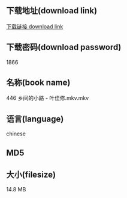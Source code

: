 ## 下载地址(download link)
[下载链接 download link](https://voluble-croquembouche-d321dc.netlify.app/?s=446+%E4%B9%A1%E9%97%B4%E7%9A%84%E5%B0%8F%E8%B7%AF+-+%E5%8F%B6%E4%BD%B3%E4%BF%AE.mkv)

## 下载密码(download password)
1866

## 名称(book name)
446 乡间的小路 - 叶佳修.mkv.mkv

## 语言(language)
chinese

## MD5


## 大小(filesize)
14.8 MB
